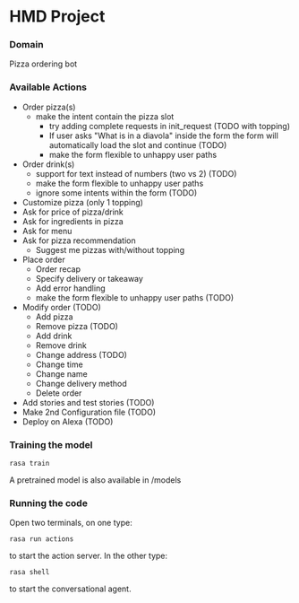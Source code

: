 # HMD Project

### Domain
Pizza ordering bot

### Available Actions
- Order pizza(s)
  - make the intent contain the pizza slot
    - try adding complete requests in init_request (TODO with topping)
    - If user asks "What is in a diavola" inside the form the form will automatically load the slot and continue (TODO)
    - make the form flexible to unhappy user paths
- Order drink(s) 
  - support for text instead of numbers (two vs 2) (TODO)
  - make the form flexible to unhappy user paths
  - ignore some intents within the form (TODO)
- Customize pizza (only 1 topping)
- Ask for price of pizza/drink
- Ask for ingredients in pizza
- Ask for menu
- Ask for pizza recommendation
  - Suggest me pizzas with/without topping
- Place order
  - Order recap
  - Specify delivery or takeaway
  - Add error handling
  - make the form flexible to unhappy user paths (TODO)
- Modify order (TODO)
  - Add pizza
  - Remove pizza (TODO)
  - Add drink 
  - Remove drink
  - Change address (TODO)
  - Change time
  - Change name
  - Change delivery method
  - Delete order
- Add stories and test stories (TODO)
- Make 2nd Configuration file (TODO)
- Deploy on Alexa (TODO)

### Training the model

```
rasa train
```

A pretrained model is also available in /models

### Running the code

Open two terminals, on one type:

```
rasa run actions
```
to start the action server. In the other type:
```
rasa shell
```
to start the conversational agent.